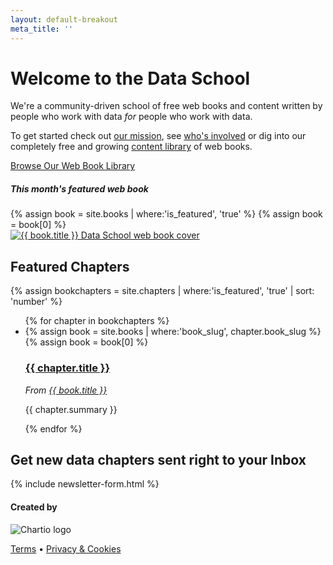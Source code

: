 ```yaml
---
layout: default-breakout
meta_title: ''
---
```

<div class="home-hero">
  <div class="container centered">
    <div class="mt-5">
      <h1 class="mega-title">Welcome to the Data&nbsp;School</h1>
      <p>We're a community-driven school of free web books and content written by people who work with data <em>for</em> people who work with data.</p>
      <p>To get started check out <a href="/mission">our mission</a>, see <a href="/people" class="link-6">who's involved</a> or dig into our completely free and growing <a href="/books">content library</a> of web books.</p>
      <a href="/books" class="btn btn-primary mt-3">Browse Our Web Book Library <i class="fas fa-arrow-right"></i></a>
    </div>
    <div class="featured-book">
      <h5>This month's featured web book</h5>
      {% assign book = site.books | where:'is_featured', 'true' %}
      {% assign book = book[0] %}
      <div class="smallbook">
        <a href="{{ book.url }}">
          <img src="{{ book.cover_image }}" alt="{{ book.title }} Data School web book cover" title="Read the {{ book.title }} web book">
        </a>
      </div>
    </div>
  </div>
</div>
<div class="container">
  <div class="row">
    <div class="col-sm">
      <h2>Featured Chapters</h2>
       {% assign bookchapters = site.chapters | where:'is_featured', 'true' | sort: 'number' %} <!-- maybe should be sorted by date updated? -->
      <ul class="chapter-list list-unstyled">
        {% for chapter in bookchapters %}
          <li>
            {% assign book = site.books | where:'book_slug', chapter.book_slug %}
            {% assign book = book[0] %}
            <div class="chapter-info">
              <a href="{{ chapter.url }}"><h3>{{ chapter.title }} <i class="fas fa-arrow-right"></i></h3></a>
              <em>From <a href="{{ book.slug }}">{{ book.title }}</a></em>
              <p>{{ chapter.summary }}</p>
            </div>
            <a href="{{ chapter.url }}" class="thumbnail-img" style="background-image: url('{{chapter.image}}');"></a>
          </li>
        {% endfor %}
      </ul>
    </div>
  </div>
  <div class="row">
    <div class="col-sm centered mt-5 mb-3">
      <h2>Get new data chapters sent right to your Inbox</h2>
      {% include newsletter-form.html %}
    </div>
  </div>
</div>

<div class="footer">
  <div class="container">
    <div class="row">
      <div class="col centered">
        <div class="footer-links">
          <h4>Created by</h4>
          <img src="/assets/images/chartio-logo-black-tbg.svg" alt="Chartio logo" class="height-3">
          <p><a href="https://chartio.com/about/legal/">Terms</a> • <a href="https://chartio.com/about/legal/privacy/">Privacy &amp; Cookies</a></p>
        </div>
      </div>
    </div>
  </div>
</div>
